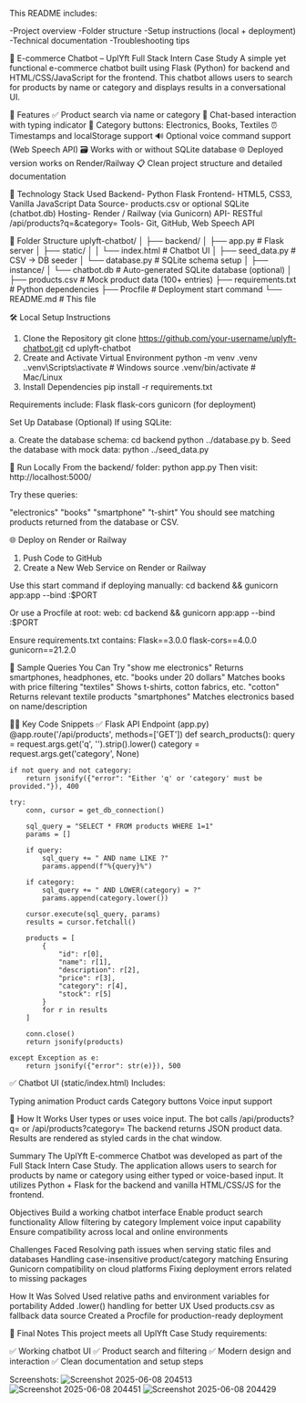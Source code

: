 This README includes:

-Project overview
-Folder structure
-Setup instructions (local + deployment)
-Technical documentation
-Troubleshooting tips

🛒 E-commerce Chatbot – UplYft Full Stack Intern Case Study
A simple yet functional e-commerce chatbot built using Flask (Python) for backend and HTML/CSS/JavaScript for the frontend. This chatbot allows users to search for products by name or category and displays results in a conversational UI.

🧾 Features
✅ Product search via name or category
💬 Chat-based interaction with typing indicator
📱 Category buttons: Electronics, Books, Textiles
⏰ Timestamps and localStorage support
🔊 Optional voice command support (Web Speech API)
🗃️ Works with or without SQLite database
🌐 Deployed version works on Render/Railway
📋 Clean project structure and detailed documentation

🧰 Technology Stack Used
Backend- Python Flask
Frontend- HTML5, CSS3, Vanilla JavaScript
Data Source- products.csv or optional SQLite (chatbot.db)
Hosting- Render / Railway (via Gunicorn)
API- RESTful /api/products?q=<query>&category=<category>
Tools- Git, GitHub, Web Speech API

📁 Folder Structure
uplyft-chatbot/
│
├── backend/
│   ├── app.py                # Flask server
│   ├── static/
│   │   └── index.html        # Chatbot UI
│   ├── seed_data.py          # CSV → DB seeder
│   └── database.py           # SQLite schema setup
│
├── instance/
│   └── chatbot.db            # Auto-generated SQLite database (optional)
│
├── products.csv              # Mock product data (100+ entries)
├── requirements.txt          # Python dependencies
├── Procfile                  # Deployment start command
└── README.md                 # This file


🛠 Local Setup Instructions
1. Clone the Repository
   git clone https://github.com/your-username/uplyft-chatbot.git 
   cd uplyft-chatbot
2. Create and Activate Virtual Environment
   python -m venv .venv
   .\.venv\Scripts\activate     # Windows
   source .venv/bin/activate     # Mac/Linux
3. Install Dependencies
   pip install -r requirements.txt
   
Requirements include: 
Flask
flask-cors
gunicorn (for deployment)

Set Up Database (Optional)
If using SQLite:

a. Create the database schema:
   cd backend
   python ../database.py
b. Seed the database with mock data:
   python ../seed_data.py

🚀 Run Locally
From the backend/ folder:
  python app.py
Then visit:
  http://localhost:5000/

Try these queries:

"electronics"
"books"
"smartphone"
"t-shirt"
You should see matching products returned from the database or CSV.

🌐 Deploy on Render or Railway
1. Push Code to GitHub
2. Create a New Web Service on Render or Railway
   
Use this start command if deploying manually:
cd backend && gunicorn app:app --bind :$PORT

Or use a Procfile at root:
web: cd backend && gunicorn app:app --bind :$PORT

Ensure requirements.txt contains:
Flask==3.0.0
flask-cors==4.0.0
gunicorn==21.2.0


🧪 Sample Queries You Can Try
"show me electronics"
Returns smartphones, headphones, etc.
"books under 20 dollars"
Matches books with price filtering
"textiles"
Shows t-shirts, cotton fabrics, etc.
"cotton"
Returns relevant textile products
"smartphones"
Matches electronics based on name/description

🧑‍💻 Key Code Snippets
✅ Flask API Endpoint (app.py)
    @app.route('/api/products', methods=['GET'])
def search_products():
    query = request.args.get('q', '').strip().lower()
    category = request.args.get('category', None)

    if not query and not category:
        return jsonify({"error": "Either 'q' or 'category' must be provided."}), 400

    try:
        conn, cursor = get_db_connection()

        sql_query = "SELECT * FROM products WHERE 1=1"
        params = []

        if query:
            sql_query += " AND name LIKE ?"
            params.append(f"%{query}%")

        if category:
            sql_query += " AND LOWER(category) = ?"
            params.append(category.lower())

        cursor.execute(sql_query, params)
        results = cursor.fetchall()

        products = [
            {
                "id": r[0],
                "name": r[1],
                "description": r[2],
                "price": r[3],
                "category": r[4],
                "stock": r[5]
            }
            for r in results
        ]

        conn.close()
        return jsonify(products)

    except Exception as e:
        return jsonify({"error": str(e)}), 500

✅ Chatbot UI (static/index.html)
Includes:

Typing animation
Product cards
Category buttons
Voice input support

🧩 How It Works
User types or uses voice input.
The bot calls /api/products?q=<query> or /api/products?category=<category>
The backend returns JSON product data.
Results are rendered as styled cards in the chat window.

Summary
The UplYft E-commerce Chatbot was developed as part of the Full Stack Intern Case Study. The application allows users to search for products by name or category using either typed or voice-based input. It utilizes Python + Flask for the backend and vanilla HTML/CSS/JS for the frontend.

Objectives
Build a working chatbot interface
Enable product search functionality
Allow filtering by category
Implement voice input capability
Ensure compatibility across local and online environments

Challenges Faced
Resolving path issues when serving static files and databases
Handling case-insensitive product/category matching
Ensuring Gunicorn compatibility on cloud platforms
Fixing deployment errors related to missing packages

How It Was Solved
Used relative paths and environment variables for portability
Added .lower() handling for better UX
Used products.csv as fallback data source
Created a Procfile for production-ready deployment

🚀 Final Notes
This project meets all UplYft Case Study requirements:

✅ Working chatbot UI
✅ Product search and filtering
✅ Modern design and interaction
✅ Clean documentation and setup steps

Screenshots:
![Screenshot 2025-06-08 204513](https://github.com/user-attachments/assets/2fd568a2-337c-47db-b935-b98d1803e649)
![Screenshot 2025-06-08 204451](https://github.com/user-attachments/assets/33776108-ed0b-4280-8a17-46a2c898fc4f)
![Screenshot 2025-06-08 204429](https://github.com/user-attachments/assets/726ca97a-81ef-44b6-bfd0-d8103ea08078)
